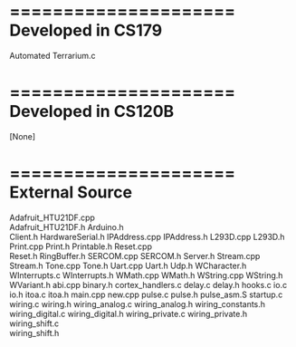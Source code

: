 =====================
Developed in CS179
=====================
Automated Terrarium.c

=====================
Developed in CS120B
=====================
[None]

=====================
External Source
=====================
Adafruit_HTU21DF.cpp	
Adafruit_HTU21DF.h
Arduino.h	
Client.h
HardwareSerial.h
IPAddress.cpp
IPAddress.h
L293D.cpp
L293D.h
Print.cpp
Print.h
Printable.h
Reset.cpp	
Reset.h
RingBuffer.h
SERCOM.cpp
SERCOM.h
Server.h
Stream.cpp
Stream.h
Tone.cpp
Tone.h
Uart.cpp
Uart.h
Udp.h
WCharacter.h
WInterrupts.c
WInterrupts.h
WMath.cpp
WMath.h
WString.cpp
WString.h	
WVariant.h
abi.cpp
binary.h
cortex_handlers.c
delay.c
delay.h
hooks.c
io.c
io.h
itoa.c
itoa.h
main.cpp
new.cpp
pulse.c
pulse.h
pulse_asm.S
startup.c
wiring.c
wiring.h
wiring_analog.c
wiring_analog.h
wiring_constants.h
wiring_digital.c
wiring_digital.h
wiring_private.c
wiring_private.h
wiring_shift.c	
wiring_shift.h